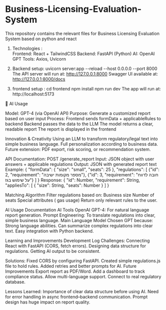 # Business-Licensing-Evaluation-System
This repository contains the relevant files for Business Licensing Evaluation System based on python and react

1. Technologies :  
Frontend: React + TailwindCSS
Backend: FastAPI (Python)
AI: OpenAI GPT 
Tools: Axios, Uvicorn

3. Backend setup:
uvicorn server:app --reload --host 0.0.0.0 --port 8000
The API server will run at: http://127.0.0.1:8000
Swagger UI available at: http://127.0.0.1:8000/docs

3. frontend setup :
cd frontend
npm install
npm run dev
The app will run at: http://localhost:5173

📑 AI Usage

Model: GPT-4 (via OpenAI API)
Purpose: Generate a customized report based on user input
Process:
Frontend sends formData + applicableRules to backend
Backend passes the data to the LLM
The model returns a clear, readable report
The report is displayed in the frontend


Innovation & Creativity
Using an LLM to transform regulatory/legal text into simple business language.
Full personalization according to business data.
Future extension: PDF export, risk scoring, or recommendation system.


API Documentation: 
POST /generate_report
Input: JSON object with user answers + applicable regulations
Output: JSON with generated report text
Example: 
   {
  "formData": {
    "size": "small",
    "seats": 25
  },
  "regulations": [
    {"id": 2, "requirement": "מספר מקומות ישיבה"},
    {"id": 3, "requirement": "חובה לדווח על שימוש בגז"}
  ]
}
Response: 
{
  "id": Number,
  "requirement": String,
  "appliesTo": [ { "size": String, "seats": Number } ]
}


Matching Algorithm
Filter regulations based on:
Business size
Number of seats
Special attributes ( gas usage)
Return only relevant rules to the user.


AI Usage Documentation
AI Tools
OpenAI GPT-4: For natural language report generation.
Prompt Engineering: To translate regulations into clear, simple business language.
Main Language Model
Chosen GPT because:
Strong language abilities.
Can summarize complex regulations into clear text.
Easy integration with Python backend.



Learning and Improvements
Development Log
Challenges:
Connecting React with FastAPI (CORS, fetch errors).
Designing data structure for regulations.
Getting AI output to be consistent.

Solutions:
Fixed CORS by configuring FastAPI.
Created simple regulations.js file to hold rules.
Added retries and better prompts for AI.
Future Improvements
Export report as PDF/Word.
Add a dashboard to track compliance status.
Allow multi-language support.
Connect to real regulatory database.

Lessons Learned:
Importance of clear data structure before using AI.
Need for error handling in async frontend–backend communication.
Prompt design has huge impact on report quality.

